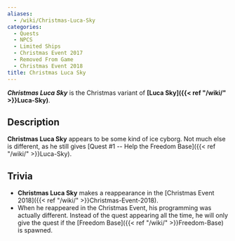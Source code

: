 ```yaml
---
aliases:
  - /wiki/Christmas-Luca-Sky
categories:
  - Quests
  - NPCS
  - Limited Ships
  - Christmas Event 2017
  - Removed From Game
  - Christmas Event 2018
title: Christmas Luca Sky
---
```


**_Christmas Luca Sky_** is the Christmas variant of **[Luca Sky]({{< ref "/wiki/" >}}Luca-Sky)**.

## Description

**Christmas Luca Sky** appears to be some kind of ice cyborg. Not much else is different, as he still gives [Quest #1 -- Help the Freedom Base]({{< ref "/wiki/" >}}Luca-Sky).

## Trivia

- **Christmas Luca Sky** makes a reappearance in the [Christmas Event 2018]({{< ref "/wiki/" >}}Christmas-Event-2018).
- When he reappeared in the Christmas Event, his programming was actually different. Instead of the quest appearing all the time, he will only give the quest if the [Freedom Base]({{< ref "/wiki/" >}}Freedom-Base) is spawned.
